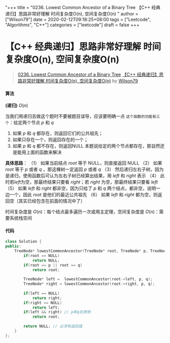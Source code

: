"+++
title = "0236. Lowest Common Ancestor of a Binary Tree 【C++ 经典递归】思路非常好理解  时间复杂度O(n), 空间复杂度O(n) "
author = ["Wilson79"]
date = 2020-02-12T09:18:25+08:00
tags = ["Leetcode", "Algorithms", "C++"]
categories = ["leetcode"]
draft = false
+++

# 【C++ 经典递归】思路非常好理解  时间复杂度O(n), 空间复杂度O(n)

> [0236. Lowest Common Ancestor of a Binary Tree](https://leetcode-cn.com/problems/lowest-common-ancestor-of-a-binary-tree/)
> [【C++ 经典递归】思路非常好理解  时间复杂度O(n), 空间复杂度O(n)](https://leetcode-cn.com/problems/lowest-common-ancestor-of-a-binary-tree/solution/c-jing-dian-di-gui-si-lu-fei-chang-hao-li-jie-shi-/) by [Wilson79](https://leetcode-cn.com/u/wilson79/)

#### 算法
**(递归)** $O(n)$

当我们用递归去做这个题时不要被题目误导，应该要明确一点
`这个函数的功能有三个`：给定两个节点 $p$ 和 $q$
1. 如果 $p$ 和 $q$ 都存在，则返回它们的公共祖先；
2. 如果只存在一个，则返回存在的一个；
3. 如果 $p$ 和 $q$ 都不存在，则返回NULL
本题说给定的两个节点都存在，那自然还是能用上面的函数来解决

**具体思路**：
（1） 如果当前结点 $root$ 等于 NULL，则直接返回 NULL
（2） 如果 $root$ 等于 $p$ 或者 $q$ ，那这棵树一定返回 $p$ 或者 $q$
（3） 然后递归左右子树，因为是递归，使用函数后可认为左右子树已经算出结果，用 $left$ 和 $right$ 表示
（4） 此时若$left$为空，那最终结果只要看 $right$；若 $right$ 为空，那最终结果只要看 $left$
（5） 如果 $left$ 和 $right$ 都非空，因为只给了 $p$ 和 $q$ 两个结点，都非空，说明一边一个，因此 $root$ 是他们的最近公共祖先
（6） 如果 $left$ 和 $right$ 都为空，则返回空（其实已经包含在前面的情况中了）

时间复杂度是 $O(n)$：每个结点最多遍历一次或用主定理，空间复杂度是 $O(n)$：需要系统栈空间
#### 代码
```C++
class Solution {
public:
    TreeNode* lowestCommonAncestor(TreeNode* root, TreeNode* p, TreeNode* q) {
        if(root == NULL)
            return NULL;
        if(root == p || root == q) 
            return root;
            
        TreeNode* left =  lowestCommonAncestor(root->left, p, q);
        TreeNode* right = lowestCommonAncestor(root->right, p, q);
       
        if(left == NULL)
            return right;
        if(right == NULL)
            return left;      
        if(left && right) // p和q在两侧
            return root;
        
        return NULL; // 必须有返回值
    }
};

```
